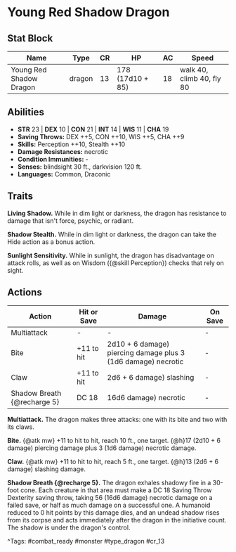 # Young Red Shadow Dragon

## Stat Block

| Name | Type | CR | HP | AC | Speed |
|------|------|----|----|----|-------|
| Young Red Shadow Dragon | dragon | 13 | 178 (17d10 + 85) | 18 | walk 40, climb 40, fly 80 |

## Abilities

- **STR** 23 | **DEX** 10 | **CON** 21 | **INT** 14 | **WIS** 11 | **CHA** 19
- **Saving Throws:** DEX ++5, CON ++10, WIS ++5, CHA ++9  
- **Skills:** Perception ++10, Stealth ++10  
- **Damage Resistances:** necrotic  
- **Condition Immunities:** -  
- **Senses:** blindsight 30 ft., darkvision 120 ft.  
- **Languages:** Common, Draconic

## Traits

**Living Shadow.** While in dim light or darkness, the dragon has resistance to damage that isn't force, psychic, or radiant.

**Shadow Stealth.** While in dim light or darkness, the dragon can take the Hide action as a bonus action.

**Sunlight Sensitivity.** While in sunlight, the dragon has disadvantage on attack rolls, as well as on Wisdom ({@skill Perception}) checks that rely on sight.


## Actions

| Action | Hit or Save | Damage | On Save |
|--------|--------------|--------|----------|
| Multiattack | - | - | - |
| Bite | +11 to hit | 2d10 + 6 damage) piercing damage plus 3 (1d6 damage) necrotic | - |
| Claw | +11 to hit | 2d6 + 6 damage) slashing | - |
| Shadow Breath {@recharge 5} | DC 18 | 16d6 damage) necrotic | - |

**Multiattack.** The dragon makes three attacks: one with its bite and two with its claws.

**Bite.** {@atk mw} +11 to hit to hit, reach 10 ft., one target. {@h}17 (2d10 + 6 damage) piercing damage plus 3 (1d6 damage) necrotic damage.

**Claw.** {@atk mw} +11 to hit to hit, reach 5 ft., one target. {@h}13 (2d6 + 6 damage) slashing damage.

**Shadow Breath {@recharge 5}.** The dragon exhales shadowy fire in a 30-foot cone. Each creature in that area must make a DC 18 Saving Throw Dexterity saving throw, taking 56 (16d6 damage) necrotic damage on a failed save, or half as much damage on a successful one. A humanoid reduced to 0 hit points by this damage dies, and an undead shadow rises from its corpse and acts immediately after the dragon in the initiative count. The shadow is under the dragon's control.


^Tags: #combat_ready #monster #type_dragon #cr_13